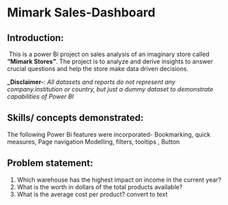 # Mimark Sales-Dashboard

## Introduction:
![]()
This is a power Bi project on sales analysis of an imaginary store called **“Mimark Stores”**. The
project is to analyze and derive insights to answer crucial questions and help the store make
data driven decisions.

**_Disclaimer-**: _All datasets and reports do not represent any company.institution or country, but
just a dummy dataset to demonstrate capabilities of Power BI_

## Skills/ concepts demonstrated:
The following Power Bi features were incorporated-
Bookmarking, quick measures, Page navigation Modelling, filters, tooltips , Button

## Problem statement:
1. Which warehouse has the highest impact on income in the current year?
2. What is the worth in dollars of the total products available?
3. What is the average cost per product? convert to text
